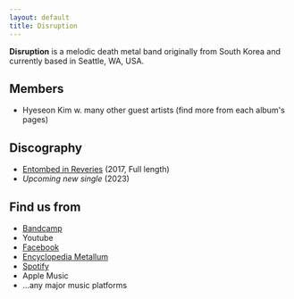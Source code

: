 ```yaml
---
layout: default
title: Disruption
---
```


**Disruption** is a melodic death metal band originally from South Korea and currently based in Seattle, WA, USA. <br>

## Members
- Hyeseon Kim w. many other guest artists (find more from each album's pages)

## Discography
- [Entombed in Reveries](https://disruption666.github.io/entombedinreveries) (2017, Full length)
- _Upcoming new single_ (2023)

## Find us from
- [Bandcamp](https://disruption666.bandcamp.com/releases)
- Youtube
- [Facebook](https://www.facebook.com/disruption666/)
- [Encyclopedia Metallum](https://www.metal-archives.com/bands/Disruption/3540429084)
- [Spotify](https://open.spotify.com/artist/398KKwHwS29lZDFqnY4yJZ)
- Apple Music 
- ...any major music platforms
